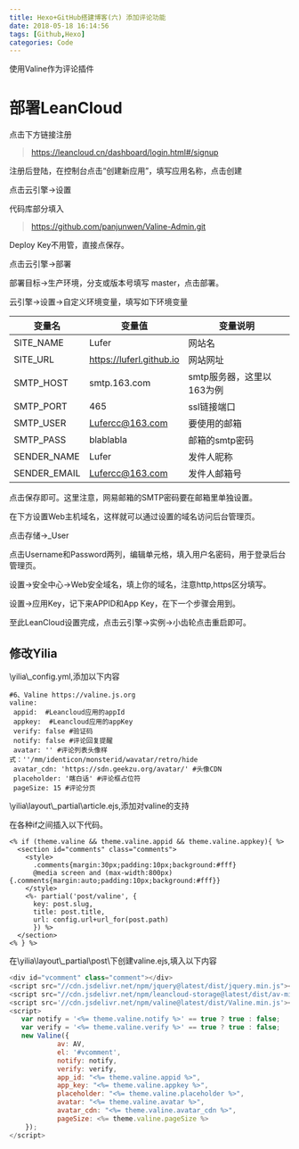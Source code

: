 ```yaml
---
title: Hexo+GitHub搭建博客(六) 添加评论功能
date: 2018-05-18 16:14:56
tags: [Github,Hexo]
categories: Code
---
```


使用Valine作为评论插件

# 部署LeanCloud

点击下方链接注册
>https://leancloud.cn/dashboard/login.html#/signup

注册后登陆，在控制台点击“创建新应用”，填写应用名称，点击创建

点击云引擎->设置

代码库部分填入

>https://github.com/panjunwen/Valine-Admin.git

Deploy Key不用管，直接点保存。

点击云引擎->部署

部署目标->生产环境，分支或版本号填写 master，点击部署。

云引擎->设置->自定义环境变量，填写如下环境变量

|变量名|变量值|变量说明|
|----|----|----|
|SITE_NAME|Lufer|网站名|
|SITE_URL|https://luferl.github.io|网站网址|
|SMTP_HOST|smtp.163.com|smtp服务器，这里以163为例|
|SMTP_PORT|465|ssl链接端口|
|SMTP_USER|Lufercc@163.com|要使用的邮箱|
|SMTP_PASS|blablabla|邮箱的smtp密码|
|SENDER_NAME|Lufer|发件人昵称|
|SENDER_EMAIL|Lufercc@163.com|发件人邮箱号|

点击保存即可。这里注意，网易邮箱的SMTP密码要在邮箱里单独设置。

在下方设置Web主机域名，这样就可以通过设置的域名访问后台管理页。

点击存储->_User

点击Username和Password两列，编辑单元格，填入用户名密码，用于登录后台管理页。


设置->安全中心->Web安全域名，填上你的域名，注意http,https区分填写。

设置->应用Key，记下来APPID和App Key，在下一个步骤会用到。

至此LeanCloud设置完成，点击云引擎->实例->小齿轮点击重启即可。

## 修改Yilia

\yilia\\_config.yml,添加以下内容
```
#6、Valine https://valine.js.org
valine: 
 appid:  #Leancloud应用的appId
 appkey:  #Leancloud应用的appKey
 verify: false #验证码
 notify: false #评论回复提醒
 avatar: '' #评论列表头像样式：''/mm/identicon/monsterid/wavatar/retro/hide
 avatar_cdn: 'https://sdn.geekzu.org/avatar/' #头像CDN
 placeholder: '瞎白话' #评论框占位符
 pageSize: 15 #评论分页
```

\yilia\layout\\_partial\article.ejs,添加对valine的支持

在各种if之间插入以下代码。
```
<% if (theme.valine && theme.valine.appid && theme.valine.appkey){ %>
  <section id="comments" class="comments">
    <style>
      .comments{margin:30px;padding:10px;background:#fff}
      @media screen and (max-width:800px){.comments{margin:auto;padding:10px;background:#fff}}
    </style>
    <%- partial('post/valine', {
      key: post.slug,
      title: post.title,
      url: config.url+url_for(post.path)
      }) %>
  </section>
<% } %>
```
在\yilia\layout\\_partial\post\下创建valine.ejs,填入以下内容
```javascript
<div id="vcomment" class="comment"></div>
<script src="//cdn.jsdelivr.net/npm/jquery@latest/dist/jquery.min.js"></script>
<script src="//cdn.jsdelivr.net/npm/leancloud-storage@latest/dist/av-min.js"></script>
<script src='//cdn.jsdelivr.net/npm/valine@latest/dist/Valine.min.js'></script>
<script>
   var notify = '<%= theme.valine.notify %>' == true ? true : false;
   var verify = '<%= theme.valine.verify %>' == true ? true : false;
   new Valine({
            av: AV,
            el: '#vcomment',
            notify: notify,
            verify: verify,
            app_id: "<%= theme.valine.appid %>",
            app_key: "<%= theme.valine.appkey %>",
            placeholder: "<%= theme.valine.placeholder %>",
            avatar: "<%= theme.valine.avatar %>",
            avatar_cdn: "<%= theme.valine.avatar_cdn %>",
            pageSize: <%= theme.valine.pageSize %>
    });
</script>
```